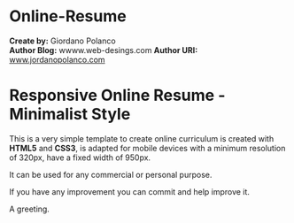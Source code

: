 Online-Resume
=============

<strong>Create by:</strong> Giordano Polanco<br>
<strong>Author Blog:</strong> wwww.web-desings.com
<strong>Author URI:</strong> www.jordanopolanco.com


Responsive Online Resume - Minimalist Style
================================

This is a very simple template to create online curriculum is created with <strong>HTML5</strong> and <strong>CSS3</strong>, is adapted for mobile devices with a minimum resolution of 320px, have a fixed width of 950px. 

It can be used for any commercial or personal purpose. 

If you have any improvement you can commit and help improve it. 

A greeting.

